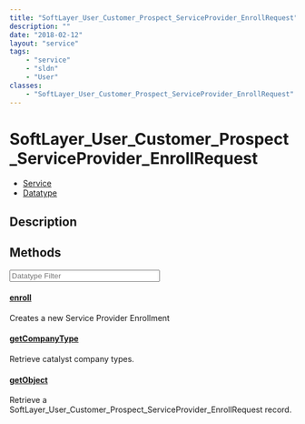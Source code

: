 ```yaml
---
title: "SoftLayer_User_Customer_Prospect_ServiceProvider_EnrollRequest"
description: ""
date: "2018-02-12"
layout: "service"
tags:
    - "service"
    - "sldn"
    - "User"
classes:
    - "SoftLayer_User_Customer_Prospect_ServiceProvider_EnrollRequest"
---
```

# SoftLayer_User_Customer_Prospect_ServiceProvider_EnrollRequest
<div id='service-datatype'>
    <ul id='sldn-reference-tabs'>
    <li id='service'> <a href='/reference/services/SoftLayer_User_Customer_Prospect_ServiceProvider_EnrollRequest' >Service</a></li>    <li id='datatype'> <a href='/reference/datatypes/SoftLayer_User_Customer_Prospect_ServiceProvider_EnrollRequest' >Datatype</a></li>
    </ul>
</div>

## Description




        
<div id="properties" class="content service-content">

## Methods

<div class="view-filters">
    <div class="clearfix">
        <div class="search-input-box">
            <input placeholder="Datatype Filter" onkeyup="titleSearch(inputId='edit-combine', divId='method-div', elementClass='method-row')" 
                type="text" id="edit-combine" value="" size="30" maxlength="128" class="form-text">
        </div>
    </div>
</div>

#### [enroll](/reference/services/SoftLayer_User_Customer_Prospect_ServiceProvider_EnrollRequest/enroll)
Creates a new Service Provider Enrollment

#### [getCompanyType](/reference/services/SoftLayer_User_Customer_Prospect_ServiceProvider_EnrollRequest/getCompanyType)
Retrieve catalyst company types.

#### [getObject](/reference/services/SoftLayer_User_Customer_Prospect_ServiceProvider_EnrollRequest/getObject)
Retrieve a SoftLayer_User_Customer_Prospect_ServiceProvider_EnrollRequest record.

</div>

